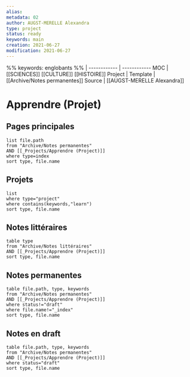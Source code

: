 ```yaml
---
alias:
metadata: 02
author: AUGST-MERELLE Alexandra
type: project
status: ready
keywords: main
creation: 2021-06-27
modification: 2021-06-27
---
```

%%
keywords: englobants
%%
 | 
------------ | ------------
MOC | [[SCIENCES]] [[CULTURE]] [[HISTOIRE]]
Project |
Template | [[Archive/Notes permanentes]]
Source | [[AUGST-MERELLE Alexandra]]
# Apprendre (Projet)
## Pages principales
```dataview
list file.path
from "Archive/Notes permanentes"
AND [[_Projects/Apprendre (Project)]]
where type=index
sort type, file.name
```
## Projets
```dataview
list
where type="project"
where contains(keywords,"learn")
sort type, file.name
```
## Notes littéraires
```dataview
table type
from "Archive/Notes littéraires"
AND [[_Projects/Apprendre (Project)]]
sort type, file.name
```
## Notes permanentes
```dataview
table file.path, type, keywords
from "Archive/Notes permanentes"
AND [[_Projects/Apprendre (Project)]]
where status!="draft"
where file.name!="_index"
sort type, file.name
```
## Notes en draft
```dataview
table file.path, type, keywords
from "Archive/Notes permanentes"
AND [[_Projects/Apprendre (Project)]]
where status="draft"
sort type, file.name
```